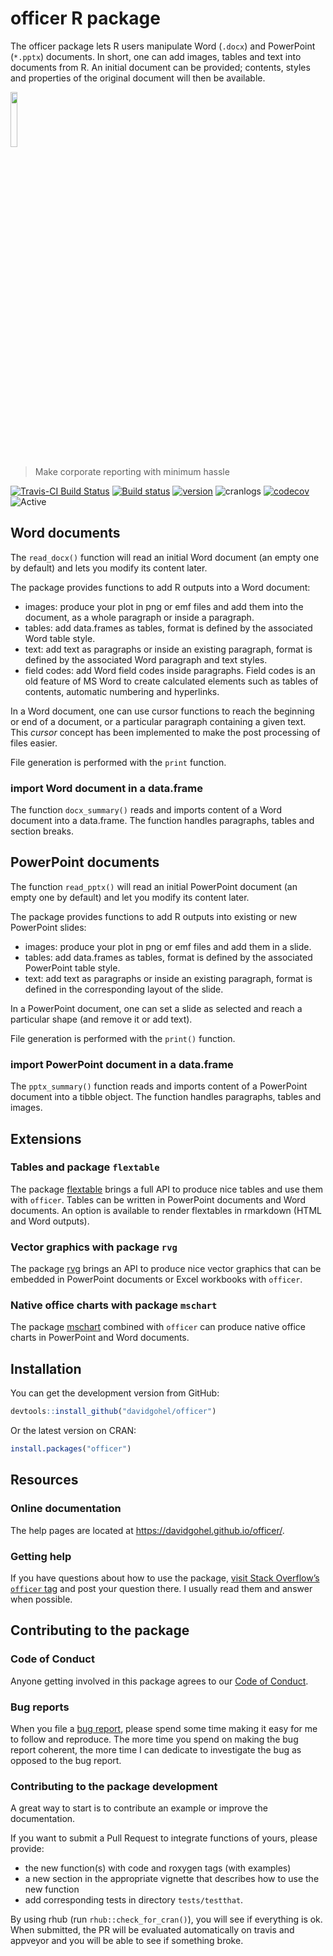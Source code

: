 officer R package
================

<!-- README.md is generated from README.Rmd. Please edit that file -->

The officer package lets R users manipulate Word (`.docx`) and
PowerPoint (`*.pptx`) documents. In short, one can add images, tables
and text into documents from R. An initial document can be provided;
contents, styles and properties of the original document will then be
available.

<img src="https://www.ardata.fr/img/hexbin/officer.svg" width = "15%"/>

> Make corporate reporting with minimum hassle

[![Travis-CI Build
Status](https://travis-ci.org/davidgohel/officer.svg?branch=master)](https://travis-ci.org/davidgohel/officer)
[![Build
status](https://ci.appveyor.com/api/projects/status/github/davidgohel/officer?branch=master&svg=true)](https://ci.appveyor.com/project/davidgohel/officer/branch/master)
[![version](https://www.r-pkg.org/badges/version/officer)](https://CRAN.R-project.org/package=officer)
![cranlogs](https://cranlogs.r-pkg.org/badges/officer)
[![codecov](https://codecov.io/gh/davidgohel/officer/branch/master/graph/badge.svg)](https://codecov.io/gh/davidgohel/officer)
![Active](https://www.repostatus.org/badges/latest/active.svg)

## Word documents

The `read_docx()` function will read an initial Word document (an empty
one by default) and lets you modify its content later.

The package provides functions to add R outputs into a Word document:

  - images: produce your plot in png or emf files and add them into the
    document, as a whole paragraph or inside a paragraph.
  - tables: add data.frames as tables, format is defined by the
    associated Word table style.
  - text: add text as paragraphs or inside an existing paragraph, format
    is defined by the associated Word paragraph and text styles.
  - field codes: add Word field codes inside paragraphs. Field codes is
    an old feature of MS Word to create calculated elements such as
    tables of contents, automatic numbering and hyperlinks.

In a Word document, one can use cursor functions to reach the beginning
or end of a document, or a particular paragraph containing a given text.
This *cursor* concept has been implemented to make the post processing
of files easier.

File generation is performed with the `print` function.

### import Word document in a data.frame

The function `docx_summary()` reads and imports content of a Word
document into a data.frame. The function handles paragraphs, tables and
section breaks.

## PowerPoint documents

The function `read_pptx()` will read an initial PowerPoint document (an
empty one by default) and let you modify its content later.

The package provides functions to add R outputs into existing or new
PowerPoint slides:

  - images: produce your plot in png or emf files and add them in a
    slide.
  - tables: add data.frames as tables, format is defined by the
    associated PowerPoint table style.
  - text: add text as paragraphs or inside an existing paragraph, format
    is defined in the corresponding layout of the slide.

In a PowerPoint document, one can set a slide as selected and reach a
particular shape (and remove it or add text).

File generation is performed with the `print()` function.

### import PowerPoint document in a data.frame

The `pptx_summary()` function reads and imports content of a PowerPoint
document into a tibble object. The function handles paragraphs, tables
and images.

## Extensions

### Tables and package `flextable`

The package [flextable](https://github.com/davidgohel/flextable) brings
a full API to produce nice tables and use them with `officer`. Tables
can be written in PowerPoint documents and Word documents. An option is
available to render flextables in rmarkdown (HTML and Word outputs).

### Vector graphics with package `rvg`

The package [rvg](https://github.com/davidgohel/rvg) brings an API to
produce nice vector graphics that can be embedded in PowerPoint
documents or Excel workbooks with `officer`.

### Native office charts with package `mschart`

The package [mschart](https://github.com/ardata-fr/mschart) combined
with `officer` can produce native office charts in PowerPoint and Word
documents.

## Installation

You can get the development version from GitHub:

``` r
devtools::install_github("davidgohel/officer")
```

Or the latest version on CRAN:

``` r
install.packages("officer")
```

## Resources

### Online documentation

The help pages are located at <https://davidgohel.github.io/officer/>.

### Getting help

If you have questions about how to use the package, [visit Stack
Overflow’s `officer`
tag](http://stackoverflow.com/questions/tagged/officer) and post your
question there. I usually read them and answer when possible.

## Contributing to the package

### Code of Conduct

Anyone getting involved in this package agrees to our [Code of
Conduct](https://github.com/davidgohel/officer/blob/master/CONDUCT.md).

### Bug reports

When you file a [bug
report](https://github.com/davidgohel/officer/issues), please spend some
time making it easy for me to follow and reproduce. The more time you
spend on making the bug report coherent, the more time I can dedicate to
investigate the bug as opposed to the bug report.

### Contributing to the package development

A great way to start is to contribute an example or improve the
documentation.

If you want to submit a Pull Request to integrate functions of yours,
please provide:

  - the new function(s) with code and roxygen tags (with examples)
  - a new section in the appropriate vignette that describes how to use
    the new function
  - add corresponding tests in directory `tests/testthat`.

By using rhub (run `rhub::check_for_cran()`), you will see if everything
is ok. When submitted, the PR will be evaluated automatically on travis
and appveyor and you will be able to see if something broke.
